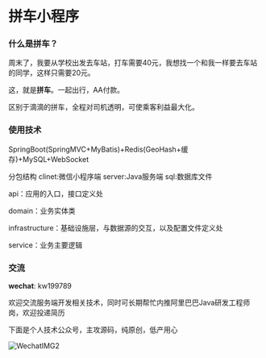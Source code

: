 # 拼车小程序
### 什么是拼车？

周末了，我要从学校出发去车站，打车需要40元，我想找一个和我一样要去车站的同学，这样只需要20元。

这，就是**拼车**。一起出行，AA付款。

区别于滴滴的拼车，全程对司机透明，可使乘客利益最大化。

### 使用技术

SpringBoot(SpringMVC+MyBatis)+Redis(GeoHash+缓存)+MySQL+WebSocket

分包结构
clinet:微信小程序端
server:Java服务端
sql:数据库文件

api：应用的入口，接口定义处

domain：业务实体类

infrastructure：基础设施层，与数据源的交互，以及配置文件定义处

service：业务主要逻辑

### 交流

**wechat**: kw199789

欢迎交流服务端开发相关技术，同时可长期帮忙内推阿里巴巴Java研发工程师岗，欢迎投递简历

下面是个人技术公众号，主攻源码，纯原创，低产用心

![WechatIMG2](http://ww2.sinaimg.cn/large/006tNc79ly1g55icd4zb7j308u0a9mxn.jpg)


